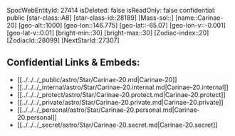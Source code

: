 ﻿---
location: [-65.07,146.775,1000]
type: Star
tags:
- astro/Star

---
SpocWebEntityId: 27414
isDeleted: false
isReadOnly: false
confidential: public
[star-class::A8]
[star-class-id::28189]
[Mass-sol::]
[name::Carinae-20]
[geo-alt::1000]
[geo-lon::146.775]
[geo-lat::-65.07]
[geo-lon-v::-0.001]
[geo-lat-v::0.01]
[bright-min::30]
[bright-max::30]
[Zodiac-index::20]
[ZodiacId::28099]
[NextStarId::27307]



## Confidential Links & Embeds: 
- [[../../../_public/astro/Star/Carinae-20.md|Carinae-20]] 
- [[../../../_internal/astro/Star/Carinae-20.internal.md|Carinae-20.internal]] 
- [[../../../_protect/astro/Star/Carinae-20.protect.md|Carinae-20.protect]] 
- [[../../../_private/astro/Star/Carinae-20.private.md|Carinae-20.private]] 
- [[../../../_personal/astro/Star/Carinae-20.personal.md|Carinae-20.personal]] 
- [[../../../_secret/astro/Star/Carinae-20.secret.md|Carinae-20.secret]]


